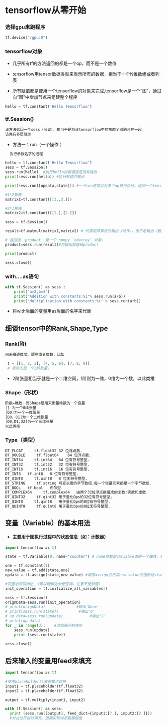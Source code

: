 # tensorflow从零开始

### 选择gpu来跑程序

```python
tf.device("/gpu:0")
```
### tensorflow对象

* 几乎所有tf的方法返回的都是一个op，而不是一个数值

* tensorflow用tensor数据类型来表示所有的数据，相当于一个N维数组或者列表

* 所有赋值都是使用一个tensorflow的对象来完成,tensorflow是一个“图”，通过向“图”中增加节点来组建整个程序

```python
hello = tf.constant('Hello Tensorflow')
```

### tf.Session()

```txt
该方法返回一个sess（会议），相当于是将该tensorflow中的东西全部融合在一起
该类有多层继承
```
* 方法一：run（一个操作 ）

```txt
  执行参数名字的进程
```
```python
hello = tf.constant('Hello Tensorflow')
sess = tf.Session()
sess.run(hello)  #执行hello的赋值但是没有输出
print(sess.run(hello)) #执行赋值并输出
```
```python
print(sess.run([updata,state])) #一个run还可以对多个op进行执行，返回一个tensor
```
```python
#1*2矩阵
matrix1=tf.constant([[3.,3.]])

#2*1矩阵
matrix2=tf.constant([[2.],[2.]])

sess = tf.Session()

result=tf.matmul(matrix1,matrix2) # 代表矩阵乘法的输出（动作），但不是输出（数值）

# 返回值 'product' 是一个 numpy `ndarray` 对象.
product=sess.run(result)#将输出赋值给product

print(product)

sess.close()
```

### with....as语句

```python
with tf.Session() as sess :
    print("a=2,b=3")
    print("Addition with constants:%i"% sess.run(a+b))
    print("Multiplication with constants:%i" % sess.run(a*b))
```
* 将with后面的变量用as后面的名字来代替


## 细谈tensor中的Rank,Shape,Type

### Rank(阶)

 ```txt
用来描述维度、顺序或者度数，比如
 ```

```python
 t = [[1, 2, 3], [4, 5, 6], [7, 8, 9]]
 # 表示的是一个2阶张量。
```

 * 2阶张量相当于就是一个二维空间，1阶则为一维，0维为一个数，以此类推

### Shape（形状）

 ```txt
阶数=维数，而Shape是用来衡量维数的一个变量
[] 为一个0维张量
[D0]为一个一维张量
[D0，D1]为一个二维张量
[D0,D1,D2]为一个三维张量
以此类推
 ```

 ### Type（类型）

 ```txt
DT_FLOAT	 tf.float32	32 位浮点数.
DT_DOUBLE	  tf.float64	64 位浮点数.
DT_INT64	 tf.int64	64 位有符号整型.
DT_INT32	 tf.int32	32 位有符号整型.
DT_INT16	 tf.int16	16 位有符号整型.
DT_INT8	  tf.int8	8 位有符号整型.
DT_UINT8	 tf.uint8	8 位无符号整型.
DT_STRING	  tf.string	可变长度的字节数组.每一个张量元素都是一个字节数组.
DT_BOOL	  tf.bool	布尔型.
DT_COMPLEX64	 tf.complex64	由两个32位浮点数组成的复数:实数和虚数.
DT_QINT32	  tf.qint32	用于量化Ops的32位有符号整型.
DT_QINT8	 tf.qint8	用于量化Ops的8位有符号整型.
DT_QUINT8	  tf.quint8	用于量化Ops的8位无符号整型.
 ```
## 变量（Variable）的基本用法

* #### 主要用于图执行过程中的状态信息（如：计数器）

```python
import tensorflow as tf

state = tf.Variable(0, name="counter") # name参数是Variable类的一个属性，在这儿可以调用state.name()得知该属性的值

one = tf.constant(1)
new_value = tf.add(state,one)
updata = tf.assign(state,new_value) #调用assign方法将new_value的值赋给state，updata为该op的“名字”

#变量必须初始化,（可以理解为分配空间，注意不是赋值）
init_operation = tf.initialize_all_variables()

sess = tf.Session()
orignData=sess.run(init_operation)
# print(orignData)              #输出'None'
# print(sess.run(state))         #输出'0'
# up_data=sess.run(updata)            #输出'1'
# print(up_data)
for _ in range(3):    #注意循环的使用
    sess.run(updata)
    print (sess.run(state))
    
sess.close()

```

## 后来输入的变量用feed来填充

```python
import tensorflow as tf

#使用placeholder()来创建占位符
input1 = tf.placeholder(tf.float32)
input2 = tf.placeholder(tf.float32)

output = tf.multiply(input1, input2)

with tf.Session() as sess:
  print (sess.run([output], feed_dict={input1:[7.], input2:[2.]}))
  #对占位符进行填充，进而实现动态数据赋值
```
